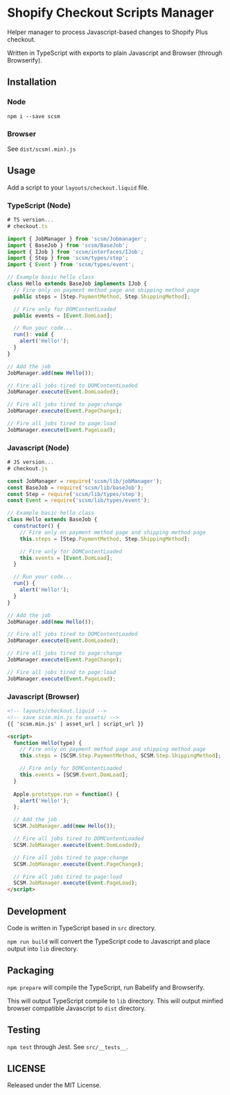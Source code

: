# Shopify Checkout Scripts Manager

Helper manager to process Javascript-based changes to Shopify Plus checkout.

Written in TypeScript with exports to plain Javascript and Browser (through Browserify).

## Installation

### Node

`npm i --save scsm`

### Browser

See `dist/scsm(.min).js`

## Usage

Add a script to your `layouts/checkout.liquid` file.

### TypeScript (Node)

```javascript
# TS version...
# checkout.ts

import { JobManager } from 'scsm/Jobmanager';
import { BaseJob } from 'scsm/BaseJob';
import { IJob } from 'scsm/interfaces/IJob';
import { Step } from 'scsm/types/step';
import { Event } from 'scsm/types/event';

// Example basic hello class
class Hello extends BaseJob implements IJob {
  // Fire only on payment method page and shipping method page
  public steps = [Step.PaymentMethod, Step.ShippingMethod];

  // Fire only for DOMContentLoaded
  public events = [Event.DomLoad];

  // Run your code...
  run(): void {
    alert('Hello!');
  }
}

// Add the job
JobManager.add(new Hello());

// Fire all jobs tired to DOMContentLoaded
JobManager.execute(Event.DomLoaded);

// Fire all jobs tired to page:change
JobManager.execute(Event.PageChange);

// Fire all jobs tired to page:load
JobManager.execute(Event.PageLoad);
```

### Javascript (Node)

```javascript
# JS version...
# checkout.js

const JobManager = require('scsm/lib/jobManager');
const BaseJob = require('scsm/lib/baseJob');
const Step = require('scsm/lib/types/step');
const Event = require('scsm/lib/types/event');

// Example basic hello class
class Hello extends BaseJob {
  constructor() {
    // Fire only on payment method page and shipping method page
    this.steps = [Step.PaymentMethod, Step.ShippingMethod];

    // Fire only for DOMContentLoaded
    this.events = [Event.DomLoad];
  }

  // Run your code...
  run() {
    alert('Hello!');
  }
}

// Add the job
JobManager.add(new Hello());

// Fire all jobs tired to DOMContentLoaded
JobManager.execute(Event.DomLoaded);

// Fire all jobs tired to page:change
JobManager.execute(Event.PageChange);

// Fire all jobs tired to page:load
JobManager.execute(Event.PageLoad);
```

### Javascript (Browser)

```html
<!-- layouts/checkout.liquid -->
<!-- save scsm.min.js to assets/ -->
{{ 'scsm.min.js' | asset_url | script_url }}

<script>
  function Hello(type) {
    // Fire only on payment method page and shipping method page
    this.steps = [SCSM.Step.PaymentMethod, SCSM.Step.ShippingMethod];

    // Fire only for DOMContentLoaded
    this.events = [SCSM.Event.DomLoad];
  }
  
  Apple.prototype.run = function() {
    alert('Hello!');
  };

  // Add the job
  SCSM.JobManager.add(new Hello());

  // Fire all jobs tired to DOMContentLoaded
  SCSM.JobManager.execute(Event.DomLoaded);

  // Fire all jobs tired to page:change
  SCSM.JobManager.execute(Event.PageChange);

  // Fire all jobs tired to page:load
  SCSM.JobManager.execute(Event.PageLoad);
</script>
```

## Development

Code is written in TypeScript based in `src` directory.

`npm run build` will convert the TypeScript code to Javascript and place output into `lib` directory.

## Packaging

`npm prepare` will compile the TypeScript, run Babelify and Browserify.

This will output TypeScript compile to `lib` directory.
This will output minfied browser compatible Javascript to `dist` directory.

## Testing

`npm test` through Jest. See `src/__tests__`.

## LICENSE

Released under the MIT License.
